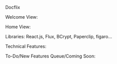 Docflix



Welcome View:

Home View:

Libraries: React.js, Flux, BCrypt, Paperclip, figaro...

Technical Features:

To-Do/New Features Queue/Coming Soon:
